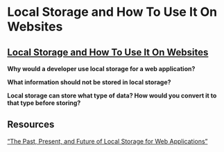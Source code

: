 # Local Storage and How To Use It On Websites

## [Local Storage and How To Use It On Websites](https://www.smashingmagazine.com/2010/10/local-storage-and-how-to-use-it/)
**Why would a developer use local storage for a web application?**

**What information should not be stored in local storage?**

**Local storage can store what type of data? How would you convert it to that type before storing?**

## Resources
[“The Past, Present, and Future of Local Storage for Web Applications”](https://diveinto.html5doctor.com/storage.html)

